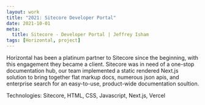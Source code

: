 ```yaml
---
layout: work
title: "2021: Sitecore Developer Portal"
date: 2021-10-01
meta:
  title: Sitecore - Developer Portal | Jeffrey Isham
tags: [Horizontal, project]
---
```


<p>Horizontal has been a platinum partner to Sitecore since the beginning, with this engagement they became a client. Sitecore was in need of a one-stop documentation hub, our team implemented a static rendered Next.js solution to bring together flat markup docs, numerous json apis, and enterprise search for an easy-to-use, product-wide documentation soultion.</p>
<p class="small">Technologies: Sitecore, HTML, CSS, Javascript, Next.js, Vercel</p>
